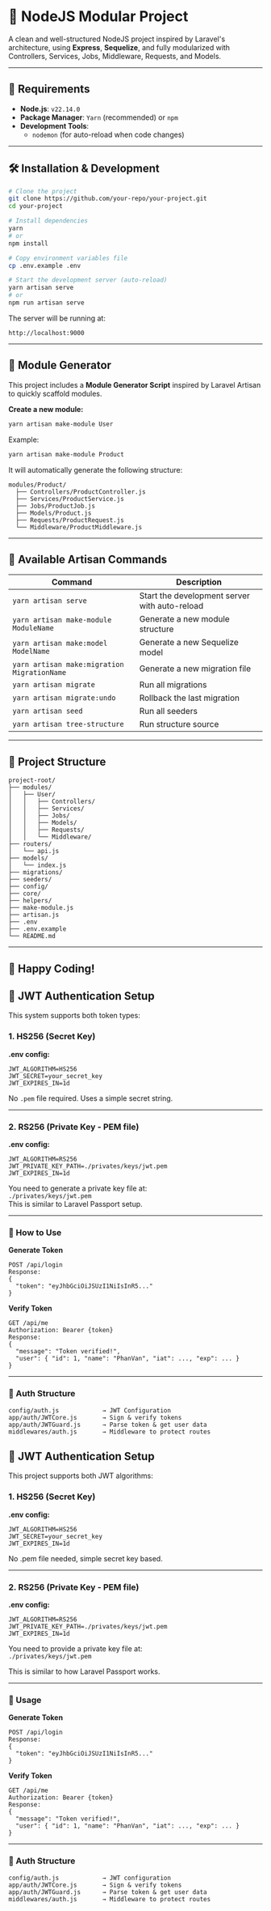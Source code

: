 
# 🚀 NodeJS Modular Project

A clean and well-structured NodeJS project inspired by Laravel's architecture, using **Express**, **Sequelize**, and fully modularized with Controllers, Services, Jobs, Middleware, Requests, and Models.

---

## 📌 Requirements

- **Node.js**: `v22.14.0`
- **Package Manager**: `Yarn` (recommended) or `npm`
- **Development Tools**:
  - `nodemon` (for auto-reload when code changes)

---

## 🛠️ Installation & Development

```bash
# Clone the project
git clone https://github.com/your-repo/your-project.git
cd your-project

# Install dependencies
yarn
# or
npm install

# Copy environment variables file
cp .env.example .env

# Start the development server (auto-reload)
yarn artisan serve
# or
npm run artisan serve
```

The server will be running at:
```
http://localhost:9000
```

---

## 🧩 Module Generator

This project includes a **Module Generator Script** inspired by Laravel Artisan to quickly scaffold modules.

**Create a new module:**
```bash
yarn artisan make-module User
```

Example:
```bash
yarn artisan make-module Product
```

It will automatically generate the following structure:
```
modules/Product/
  ├── Controllers/ProductController.js
  ├── Services/ProductService.js
  ├── Jobs/ProductJob.js
  ├── Models/Product.js
  ├── Requests/ProductRequest.js
  └── Middleware/ProductMiddleware.js
```

---

## 📄 Available Artisan Commands

| Command | Description                              |
|----|------------------------------------------|
| `yarn artisan serve` | Start the development server with auto-reload |
| `yarn artisan make-module ModuleName` | Generate a new module structure          |
| `yarn artisan make:model ModelName` | Generate a new Sequelize model           |
| `yarn artisan make:migration MigrationName` | Generate a new migration file            |
| `yarn artisan migrate` | Run all migrations                       |
| `yarn artisan migrate:undo` | Rollback the last migration              |
| `yarn artisan seed` | Run all seeders                          |
| `yarn artisan tree-structure` | Run structure source                     |

---

## 📂 Project Structure

```
project-root/
├── modules/
│   ├── User/
│   │   ├── Controllers/
│   │   ├── Services/
│   │   ├── Jobs/
│   │   ├── Models/
│   │   ├── Requests/
│   │   └── Middleware/
├── routers/
│   └── api.js
├── models/
│   └── index.js
├── migrations/
├── seeders/
├── config/
├── core/
├── helpers/
├── make-module.js
├── artisan.js
├── .env
├── .env.example
└── README.md
```

---

## 🚀 Happy Coding!



## 🔐 JWT Authentication Setup

This system supports both token types:

### 1. HS256 (Secret Key)

**.env config:**
```
JWT_ALGORITHM=HS256
JWT_SECRET=your_secret_key
JWT_EXPIRES_IN=1d
```
No `.pem` file required. Uses a simple secret string.

---

### 2. RS256 (Private Key - PEM file)

**.env config:**
```
JWT_ALGORITHM=RS256
JWT_PRIVATE_KEY_PATH=./privates/keys/jwt.pem
JWT_EXPIRES_IN=1d
```

You need to generate a private key file at:  
`./privates/keys/jwt.pem`  
This is similar to Laravel Passport setup.

---

### 🎯 How to Use

**Generate Token**
```
POST /api/login
Response:
{
  "token": "eyJhbGciOiJSUzI1NiIsInR5..."
}
```

**Verify Token**
```
GET /api/me
Authorization: Bearer {token}
Response:
{
  "message": "Token verified!",
  "user": { "id": 1, "name": "PhanVan", "iat": ..., "exp": ... }
}
```

---

### 📄 Auth Structure

```
config/auth.js            → JWT Configuration
app/auth/JWTCore.js       → Sign & verify tokens
app/auth/JWTGuard.js      → Parse token & get user data
middlewares/auth.js       → Middleware to protect routes
```



## 🔐 JWT Authentication Setup

This project supports both JWT algorithms:

### 1. HS256 (Secret Key)

**.env config:**
```
JWT_ALGORITHM=HS256
JWT_SECRET=your_secret_key
JWT_EXPIRES_IN=1d
```

No .pem file needed, simple secret key based.

---

### 2. RS256 (Private Key - PEM file)

**.env config:**
```
JWT_ALGORITHM=RS256
JWT_PRIVATE_KEY_PATH=./privates/keys/jwt.pem
JWT_EXPIRES_IN=1d
```

You need to provide a private key file at:  
`./privates/keys/jwt.pem`

This is similar to how Laravel Passport works.

---

### 🎯 Usage

**Generate Token**
```
POST /api/login
Response:
{
  "token": "eyJhbGciOiJSUzI1NiIsInR5..."
}
```

**Verify Token**
```
GET /api/me
Authorization: Bearer {token}
Response:
{
  "message": "Token verified!",
  "user": { "id": 1, "name": "PhanVan", "iat": ..., "exp": ... }
}
```

---

### 📄 Auth Structure

```
config/auth.js            → JWT configuration
app/auth/JWTCore.js       → Sign & verify tokens
app/auth/JWTGuard.js      → Parse token & get user data
middlewares/auth.js       → Middleware to protect routes
```
